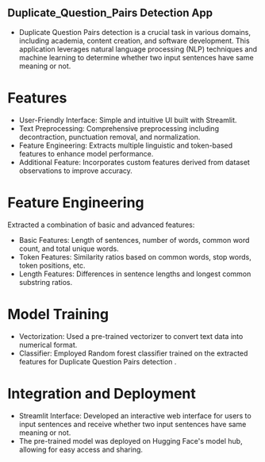 ## Duplicate_Question_Pairs Detection App
- Duplicate Question Pairs detection is a crucial task in various domains, including academia, content creation, and software development. This application leverages natural language processing (NLP) techniques and machine learning to determine whether two input sentences have same meaning or not. 

# Features
- User-Friendly Interface: Simple and intuitive UI built with Streamlit.
- Text Preprocessing: Comprehensive preprocessing including decontraction, punctuation removal, and normalization.
- Feature Engineering: Extracts multiple linguistic and token-based features to enhance model performance.
- Additional Feature: Incorporates custom features derived from dataset observations to improve accuracy.


# Feature Engineering
Extracted a combination of basic and advanced features:

- Basic Features: Length of sentences, number of words, common word count, and total unique words.
- Token Features: Similarity ratios based on common words, stop words, token positions, etc.
- Length Features: Differences in sentence lengths and longest common substring ratios.

# Model Training
- Vectorization: Used a pre-trained vectorizer to convert text data into numerical format.
- Classifier: Employed Random forest classifier trained on the extracted features for Duplicate Question Pairs detection .

# Integration and Deployment
- Streamlit Interface: Developed an interactive web interface for users to input sentences and receive whether two input sentences have same meaning or not.
- The pre-trained model was deployed on Hugging Face's model hub, allowing for easy access and sharing.
